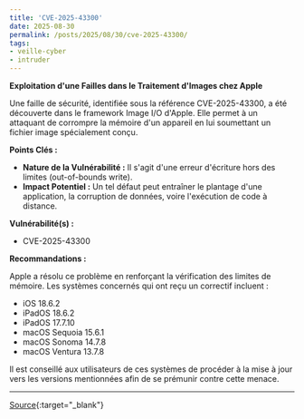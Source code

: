 ```yaml
---
title: 'CVE-2025-43300'
date: 2025-08-30
permalink: /posts/2025/08/30/cve-2025-43300/
tags:
- veille-cyber
- intruder
---
```

**Exploitation d'une Failles dans le Traitement d'Images chez Apple**

Une faille de sécurité, identifiée sous la référence CVE-2025-43300, a été découverte dans le framework Image I/O d'Apple. Elle permet à un attaquant de corrompre la mémoire d'un appareil en lui soumettant un fichier image spécialement conçu.

**Points Clés :**

*   **Nature de la Vulnérabilité :** Il s'agit d'une erreur d'écriture hors des limites (out-of-bounds write).
*   **Impact Potentiel :** Un tel défaut peut entraîner le plantage d'une application, la corruption de données, voire l'exécution de code à distance.

**Vulnérabilité(s) :**

*   CVE-2025-43300

**Recommandations :**

Apple a résolu ce problème en renforçant la vérification des limites de mémoire. Les systèmes concernés qui ont reçu un correctif incluent :
*   iOS 18.6.2
*   iPadOS 18.6.2
*   iPadOS 17.7.10
*   macOS Sequoia 15.6.1
*   macOS Sonoma 14.7.8
*   macOS Ventura 13.7.8

Il est conseillé aux utilisateurs de ces systèmes de procéder à la mise à jour vers les versions mentionnées afin de se prémunir contre cette menace.

---
[Source](https://cvemon.intruder.io/cves/CVE-2025-43300){:target="_blank"}
